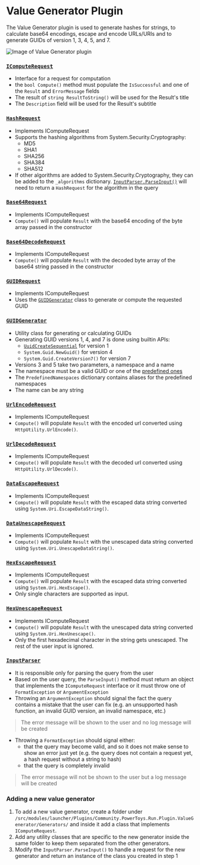 # Value Generator Plugin

The Value Generator plugin is used to generate hashes for strings, to calculate base64 encodings, escape and encode URLs/URIs and to generate GUIDs of version 1, 3, 4, 5, and 7.

![Image of Value Generator plugin](/doc/images/launcher/plugin/community.valuegenerator.png)

### [`IComputeRequest`](/src/modules/launcher/Plugins/Community.PowerToys.Run.Plugin.ValueGenerator/IComputeRequest.cs)
- Interface for a request for computation
- the `bool Compute()` method must populate the `IsSuccessful` and one of the `Result` and `ErrorMessage` fields
- The result of `string ResultToString()` will be used for the Result's title
- The `Description` field will be used for the Result's subtitle

### [`HashRequest`](/src/modules/launcher/Plugins/Community.PowerToys.Run.Plugin.ValueGenerator/Generators/Hashing/HashRequest.cs)
- Implements IComputeRequest
- Supports the hashing algorithms from System.Security.Cryptography:
  - MD5
  - SHA1
  - SHA256
  - SHA384
  - SHA512
- If other algorithms are added to System.Security.Cryptography, they can be added to the `_algorithms` dictionary. [`InputParser.ParseInput()`](#inputparser) will need to return a `HashRequest` for the algorithm in the query

### [`Base64Request`](/src/modules/launcher/Plugins/Community.PowerToys.Run.Plugin.ValueGenerator/Generators/Base64/Base64Request.cs)
- Implements IComputeRequest
- `Compute()` will populate `Result` with the base64 encoding of the byte array passed in the constructor

### [`Base64DecodeRequest`](/src/modules/launcher/Plugins/Community.PowerToys.Run.Plugin.ValueGenerator/Generators/Base64/Base64DecodeRequest.cs)
- Implements IComputeRequest
- `Compute()` will populate `Result` with the decoded byte array of the base64 string passed in the constructor

### [`GUIDRequest`](/src/modules/launcher/Plugins/Community.PowerToys.Run.Plugin.ValueGenerator/Generators/GUID/GUIDRequest.cs)
- Implements IComputeRequest
- Uses the [`GUIDGenerator`](#guidgenerator) class to generate or compute the requested GUID

### [`GUIDGenerator`](/src/modules/launcher/Plugins/Community.PowerToys.Run.Plugin.ValueGenerator/Generators/GUID/GUIDGenerator.cs)
- Utility class for generating or calculating GUIDs
- Generating GUID versions 1, 4, and 7 is done using builtin APIs: 
  - [`UuidCreateSequential`](https://learn.microsoft.com/en-us/windows/win32/api/rpcdce/nf-rpcdce-uuidcreatesequential) for version 1 
  - `System.Guid.NewGuid()` for version 4
  - `System.Guid.CreateVersion7()` for version 7
- Versions 3 and 5 take two parameters, a namespace and a name
- The namespace must be a valid GUID or one of the [predefined ones](https://datatracker.ietf.org/doc/html/rfc4122#appendix-C)
- The `PredefinedNamespaces` dictionary contains aliases for the predefined namespaces
- The name can be any string

### [`UrlEncodeRequest`](/src/modules/launcher/Plugins/Community.PowerToys.Run.Plugin.ValueGenerator/Generators/Uri/UrlEncodeRequest.cs)
- Implements IComputeRequest
- `Compute()` will populate `Result` with the encoded url converted using `HttpUtility.UrlEncode()`.

### [`UrlDecodeRequest`](/src/modules/launcher/Plugins/Community.PowerToys.Run.Plugin.ValueGenerator/Generators/Uri/UrlDecodeRequest.cs)
- Implements IComputeRequest
- `Compute()` will populate `Result` with the decoded url converted using `HttpUtility.UrlDecode()`.

### [`DataEscapeRequest`](/src/modules/launcher/Plugins/Community.PowerToys.Run.Plugin.ValueGenerator/Generators/Uri/DataEscapeRequest.cs)
- Implements IComputeRequest
- `Compute()` will populate `Result` with the escaped data string converted using `System.Uri.EscapeDataString()`.

### [`DataUnescapeRequest`](/src/modules/launcher/Plugins/Community.PowerToys.Run.Plugin.ValueGenerator/Generators/Uri/DataUnescapeRequest.cs)
- Implements IComputeRequest
- `Compute()` will populate `Result` with the unescaped data string converted using `System.Uri.UnescapeDataString()`.

### [`HexEscapeRequest`](/src/modules/launcher/Plugins/Community.PowerToys.Run.Plugin.ValueGenerator/Generators/Uri/HexEscapeRequest.cs)
- Implements IComputeRequest
- `Compute()` will populate `Result` with the escaped data string converted using `System.Uri.HexEscape()`.
- Only single characters are supported as input.

### [`HexUnescapeRequest`](/src/modules/launcher/Plugins/Community.PowerToys.Run.Plugin.ValueGenerator/Generators/Uri/HexUnescapeRequest.cs)
- Implements IComputeRequest
- `Compute()` will populate `Result` with the unescaped data string converted using `System.Uri.HexUnescape()`.
- Only the first hexadecimal character in the string gets unescaped. The rest of the user input is ignored.

### [`InputParser`](/src/modules/launcher/Plugins/Community.PowerToys.Run.Plugin.ValueGenerator/InputParser.cs)
- It is responsible only for parsing the query from the user
- Based on the user query, the `ParseInput()` method must return an object that implements the `IComputeRequest` interface or it must throw one of `FormatException` or `ArgumentException`
- Throwing an `ArgumentException` should signal the fact the query contains a mistake that the user can fix (e.g. an unsupported hash function, an invalid GUID version, an invalid namespace, etc.)
> The error message will be shown to the user and no log message will be created
- Throwing a `FormatException` should signal either:
  - that the query may become valid, and so it does not make sense to show an error just yet (e.g. the query does not contain a request yet, a hash request without a string to hash)
  - that the query is completely invalid
> The error message will not be shown to the user but a log message will be created

### Adding a new value generator
1. To add a new value generator, create a folder under `/src/modules/launcher/Plugins/Community.PowerToys.Run.Plugin.ValueGenerator/Generators/` and inside it add a class that implements `IComputeRequest`.
2. Add any utility classes that are specific to the new generator inside the same folder to keep them separated from the other generators.
3. Modify the `InputParser.ParseInput()` to handle a request for the new generator and return an instance of the class you created in step 1